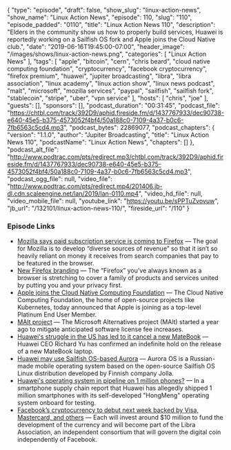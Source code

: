 {
  "type": "episode",
  "draft": false,
  "show_slug": "linux-action-news",
  "show_name": "Linux Action News",
  "episode": 110,
  "slug": "110",
  "episode_padded": "0110",
  "title": "Linux Action News 110",
  "description": "Elders in the community show us how to properly build services, Huawei is reportedly working on a Sailfish OS fork and Apple joins the Cloud Native club.",
  "date": "2019-06-16T19:45:00-07:00",
  "header_image": "/images/shows/linux-action-news.png",
  "categories": [
    "Linux Action News"
  ],
  "tags": [
    "apple",
    "bitcoin",
    "cern",
    "chris beard",
    "cloud native computing foundation",
    "cryptocurrency",
    "facebook cryptocurrency",
    "firefox premium",
    "huawei",
    "jupiter broadcasting",
    "libra",
    "libra association",
    "linux academy",
    "linux action show",
    "linux news podcast",
    "malt",
    "microsoft",
    "mozilla services",
    "paypal",
    "sailfish",
    "sailfish fork",
    "stablecoin",
    "stripe",
    "uber",
    "vpn service"
  ],
  "hosts": [
    "chris",
    "joe"
  ],
  "guests": [],
  "sponsors": [],
  "podcast_duration": "00:31:45",
  "podcast_file": "https://chtbl.com/track/392D9/aphid.fireside.fm/d/1437767933/dec90738-e640-45e5-b375-4573052f4bf4/50a188c0-7109-4a37-b0c6-7fb6563c5cd4.mp3",
  "podcast_bytes": 22869077,
  "podcast_chapters": {
    "version": "1.1.0",
    "author": "Jupiter Broadcasting",
    "title": "Linux Action News 110",
    "podcastName": "Linux Action News",
    "chapters": []
  },
  "podcast_alt_file": "http://www.podtrac.com/pts/redirect.mp3/chtbl.com/track/392D9/aphid.fireside.fm/d/1437767933/dec90738-e640-45e5-b375-4573052f4bf4/50a188c0-7109-4a37-b0c6-7fb6563c5cd4.mp3",
  "podcast_ogg_file": null,
  "video_file": "http://www.podtrac.com/pts/redirect.mp4/201406.jb-dl.cdn.scaleengine.net/lan/2019/lan-0110.mp4",
  "video_hd_file": null,
  "video_mobile_file": null,
  "youtube_link": "https://youtu.be/sPPTuZvovuw",
  "jb_url": "/132101/linux-action-news-110/",
  "fireside_url": "/110"
}


### Episode Links

  * [Mozilla says paid subscription service is coming to Firefox](https://www.theverge.com/2019/6/10/18660344/firefox-subscription-paid-service-vpn-cloud-storage-release-date "Mozilla says paid subscription service is coming to Firefox") — The goal for Mozilla is to develop “diverse sources of revenue” so that it isn’t so heavily reliant on money it receives from search companies that pay to be featured in the browser.
  * [New Firefox branding](https://blog.mozilla.org/press-uk/2019/06/11/firefox-the-evolution-of-a-brand/ "New Firefox branding") — The “Firefox” you’ve always known as a browser is stretching to cover a family of products and services united by putting you and your privacy first.
  * [Apple joins the Cloud Native Computing Foundation](https://techcrunch.com/2019/06/11/apple-joins-the-open-source-cloud-native-computing-foundation/ "Apple joins the Cloud Native Computing Foundation") — The Cloud Native Computing Foundation, the home of open-source projects like Kubernetes, today announced that Apple is joining as a top-level Platinum End User Member.
  * [MAlt project](https://home.cern/news/news/computing/malt-project "MAlt project") — The Microsoft Alternatives project (MAlt) started a year ago to mitigate anticipated software license fee increases.
  * [Huawei's struggle in the US has led to it cancel a new MateBook](https://www.techradar.com/news/huaweis-struggle-in-the-us-has-led-to-it-cancel-a-new-matebook "Huawei's struggle in the US has led to it cancel a new MateBook") — Huawei CEO Richard Yu has confirmed an indefinite hold on the release of a new MateBook laptop.
  * [Huawei may use Sailfish OS-based Aurora](https://www.xda-developers.com/huawei-aurora-salfish-os-fork-android-alternative/ "Huawei may use Sailfish OS-based Aurora") — Aurora OS is a Russian-made mobile operating system based on the open-source Sailfish OS Linux distribution developed by Finnish company Jolla.
  * [Huawei's operating system in pipeline on 1 million phones?](http://www.chinadaily.com.cn/a/201906/11/WS5cfeeebda31017657723067f.html "Huawei's operating system in pipeline on 1 million phones?") — In a smartphone supply chain report that Huawei has allegedly shipped 1 million smartphones with its self-developed "HongMeng" operating system onboard for testing.
  * [Facebook’s cryptocurrency to debut next week backed by Visa, Mastercard, and others](https://www.theverge.com/2019/6/14/18678785/facebook-libra-cryptocurrency-visa-mastercard-uber-paypal-stripe-association-consortium "Facebook’s cryptocurrency to debut next week backed by Visa, Mastercard, and others") — Each will invest around $10 million to fund the development of the currency and will become part of the Libra Association, an independent consortium that will govern the digital coin independently of Facebook. 


